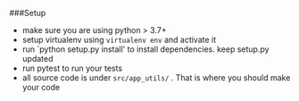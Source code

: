 
###Setup
- make sure you are using python > 3.7+
- setup virtualenv using `virtualenv env` and activate it
- run `python setup.py install' to install dependencies. keep setup.py updated
- run pytest to run your tests
- all source code is under `src/app_utils/` . That is where you should make your code